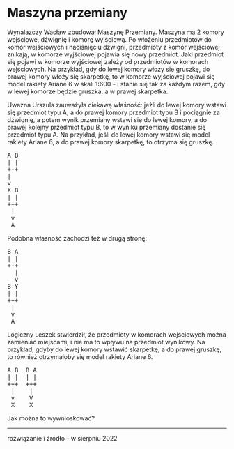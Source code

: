 # Maszyna przemiany

Wynalazczy Wacław zbudował Maszynę Przemiany. Maszyna ma 2 komory wejściowe, dźwignię i komorę wyjściową.
Po włożeniu przedmiotów do komór wejściowych i naciśnięciu dźwigni, przedmioty z komór wejściowej znikają, w komorze wyjściowej pojawia się nowy przedmiot. Jaki przedmiot się pojawi w komorze wyjściowej zależy od przedmiotów w komorach wejściowych.
Na przykład, gdy do lewej komory włoży się gruszkę, do prawej komory włoży się skarpetkę, to w komorze wyjściowej pojawi się model rakiety Ariane 6 w skali 1:600 - i stanie się tak za każdym razem, gdy w lewej komorze będzie gruszka, a w prawej skarpetka.

Uważna Urszula zauważyła ciekawą właśność:
jeżli do lewej komory wstawi się przedmiot typu A, a do prawej komory przedmiot typu B i pociągnie za dźwignię,
a potem wynik przemiany wstawi się do lewej komory, a do prawej kolejny przedmiot typu B, to w wyniku przemiany
dostanie się przedmiot typu A.
Na przykład, jeśli do lewej komory wstawi się model rakiety Ariane 6, a do prawej komory skarpetkę, to otrzyma się gruszkę.

<pre>
A B
| |
+-+
|
v
X B
| |
+++
 |
 v
 A
</pre>

Podobna własność zachodzi też w drugą stronę:

<pre>
B A
| |
+-+
  |
  v
B Y
| |
+++
 |
 v
 A
</pre>

Logiczny Leszek stwierdził, że przedmioty w komorach wejściowych można zamieniać miejscami, i nie ma to wpływu na przedmiot wynikowy. Na przykład, gdyby do lewej komory wstawić skarpetkę, a do prawej gruszkę, to również otrzymałoby się model rakiety Ariane 6.

<pre>
A B  B A
| |  | |
+++  +++
 |    |
 v    V
 X    X
</pre>

Jak można to wywnioskować?

---

<!-- [rozwiązanie i źródło](rozwiazanie/) -->
rozwiązanie i źródło - w sierpniu 2022
